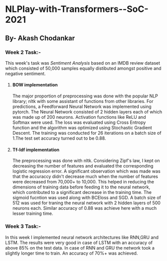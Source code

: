 # NLPlay-with-Transformers--SoC-2021

<h2> By- Akash Chodankar</h2> 

<h3> Week 2 Task:-</h3>



<p> This week's task was <i>Sentiment Analysis</i> based on an IMDB review dataset which consisted of 50,000 samples equally distibuted amongst positive and negative sentiment.</p>

<ol type="1">
<li><h4>BOW implementation</h4></li>

<p> The major proportion of preprocessing was done with the popular NLP library; nltk with some assistant of functions from other libraries. For predictions, a Feedforward Neural Network was implemented using pytorch. The Neural Network consisted of 2 hidden layers each of which was made up of 200 neurons. Activation functions like ReLU and Softmax were used. The loss was evaluated using Cross Entropy function and the algorithm was optimized using Stochastic Gradient Descent. The training was conducted for 26 iterations on a batch size of 1.The test set accuracy turned out to be 0.88.</p>

<li><h4>Tf-Idf implementation</h4></li>

<p>The preprocessing was done with nltk. Considering Zipf's law, I kept on decreasing the number of features and evaluated the corresponding logistic regression error. A significant observation which was made was that the accuraccy didn't decrease much when the number of features were decreased from 70,000+ to 10,000. This helped in reducing the dimensions of training data before feeding it to the neural network, which contributed to a significant decrease in the training time. The sigmoid fucntion was used along with BCEloss and SGD. A batch size of 512 was used for traning the neural network with 2 hidden layers of 500 neurons each. Similar accuracy of 0.88 was achieve here with a much lesser training time.</p>
  
</ol>

<h3> Week 3 Task:-</h3>


<p> In this week I implemented neural network architectures like RNN,GRU and LSTM. The results were very good in case of LSTM with an accuracy of above 85% on the test data. In case of RNN and GRU the network took a slightly longer time to train. An accuracy of 70%+ was achieved.</p>
